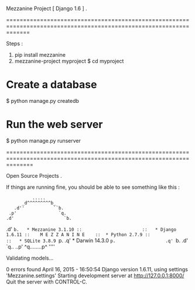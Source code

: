 Mezzanine Project [ Django 1.6 ] .

===================================================================================================================

Steps :

1. pip install mezzanine
2. mezzanine-project myproject
$ cd myproject

# Create a database
$ python manage.py createdb

# Run the web server
$ python manage.py runserver


====================================================================================================================

Open Source Projects .

If things are running fine, you should be able to see something like this :



              .....
          _d^^^^^^^^^b_
       .d''           ``b.
     .p'                `q.
    .d'                   `b.
   .d'                     `b.   * Mezzanine 3.1.10
   ::                       ::   * Django 1.6.11
  ::    M E Z Z A N I N E    ::  * Python 2.7.9
   ::                       ::   * SQLite 3.8.9
   `p.                     .q'   * Darwin 14.3.0
    `p.                   .q'
     `b.                 .d'
       `q..          ..p'
          ^q........p^
              ''''

Validating models...

0 errors found
April 16, 2015 - 16:50:54
Django version 1.6.11, using settings 'Mezzanine.settings'
Starting development server at http://127.0.0.1:8000/
Quit the server with CONTROL-C.

